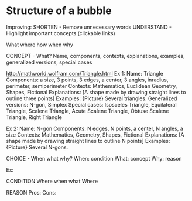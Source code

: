 # Structure of a bubble

Improving:
SHORTEN - Remove unnecessary words
UNDERSTAND - Highlight important concepts (clickable links)

What where how when why

CONCEPT - What?
Name, components, contexts, explanations, examples, generalized versions, special cases

http://mathworld.wolfram.com/Triangle.html
Ex 1:
Name: Triangle
Components: a size, 3 points, 3 edges, a center, 3 angles, inradius, perimeter, semiperimeter
Contexts: Mathematics, Euclidean Geometry, Shapes, Fictional
Explanations:
[A shape made by drawing straight lines to outline three points]
Examples: {Picture} Several triangles.
Generalized versions: N-gon, Simplex
Special cases: Isosceles Triangle, Equilateral Triangle, Scalene Triangle, Acute Scalene Triangle, Obtuse Scalene Triangle, Right Triangle

Ex 2:
Name: N-gon
Components: N edges, N points, a center, N angles, a size
Contexts: Mathematics, Geometry, Shapes, Fictional
Explanations:
[A shape made by drawing straight lines to outline N points]
Examples: {Picture} Several N-gons.

CHOICE - When what why?
When: condition
What: concept
Why:  reason

Ex:

CONDITION Where when what 
Where

REASON
Pros:
Cons:
